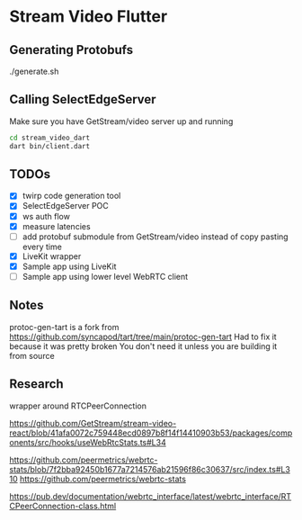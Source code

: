 # Stream Video Flutter

## Generating Protobufs
./generate.sh

## Calling SelectEdgeServer

Make sure you have GetStream/video server up and running

```bash
cd stream_video_dart
dart bin/client.dart
```


## TODOs
- [x] twirp code generation tool
- [x] SelectEdgeServer POC
- [x] ws auth flow
- [x] measure latencies
- [ ] add protobuf submodule from GetStream/video instead of copy pasting every time
- [x] LiveKit wrapper
- [x] Sample app using LiveKit
- [ ] Sample app using lower level WebRTC client

## Notes

protoc-gen-tart is a fork from https://github.com/syncapod/tart/tree/main/protoc-gen-tart
Had to fix it because it was pretty broken
You don't need it unless you are building it from source

## Research

wrapper around RTCPeerConnection

https://github.com/GetStream/stream-video-react/blob/41afa0072c759448ecd0897b8f14f14410903b53/packages/components/src/hooks/useWebRtcStats.ts#L34

https://github.com/peermetrics/webrtc-stats/blob/7f2bba92450b1677a7214576ab21596f86c30637/src/index.ts#L310
https://github.com/peermetrics/webrtc-stats

https://pub.dev/documentation/webrtc_interface/latest/webrtc_interface/RTCPeerConnection-class.html
